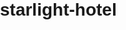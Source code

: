 # starlight-hotel
<!DOCTYPE html>
<html lang="en">
<head>
    <meta charset="UTF-8">
    <meta name="viewport" content="width=device-width, initial-scale=1.0">
    <title>Starlight Hotel Pabo</title>
    <style>
        /* Resetting some default styles */
        body, h1, h2, p, input, button {
            margin: 0;
            padding: 0;
            font-family: 'Arial', sans-serif;
        }

        body {
            background-color: #f8f9fa;
            color: #333;
            line-height: 1.6;
            padding: 0 20px;
        }

        header {
            background-color: #1e2a47;
            color: white;
            text-align: center;
            padding: 40px 0;
        }

        header h1 {
            font-size: 50px;
            margin-bottom: 10px;
        }

        header p {
            font-size: 18px;
        }

        section {
            margin: 40px 0;
        }

        h2 {
            color: #1e2a47;
            margin-bottom: 20px;
            text-align: center;
        }

        .service-list {
            display: flex;
            flex-wrap: wrap;
            justify-content: space-around;
        }

        .service-item {
            background-color: #fff;
            border-radius: 8px;
            box-shadow: 0 4px 6px rgba(0, 0, 0, 0.1);
            margin: 20px;
            padding: 20px;
            width: 280px;
            text-align: center;
            transition: transform 0.3s ease;
        }

        .service-item:hover {
            transform: translateY(-10px);
        }

        .service-item h3 {
            margin-bottom: 10px;
            color: #1e2a47;
        }

        .service-item p {
            font-size: 16px;
            color: #555;
            margin-bottom: 15px;
        }

        .price {
            font-size: 18px;
            font-weight: bold;
            color: #d35400;
        }

        .contact, .booking-form {
            background-color: #fff;
            padding: 20px;
            margin-top: 40px;
            border-radius: 8px;
            box-shadow: 0 4px 6px rgba(0, 0, 0, 0.1);
        }

        .contact h3, .booking-form h3 {
            color: #1e2a47;
        }

        .contact p, .contact ul {
            font-size: 16px;
            color: #555;
        }

        .contact ul {
            list-style-type: none;
            padding: 0;
        }

        .contact ul li {
            margin: 10px 0;
        }

        .booking-form input, .booking-form select, .booking-form button {
            width: 100%;
            padding: 10px;
            margin: 10px 0;
            border: 2px solid #ddd;
            border-radius: 5px;
            font-size: 16px;
        }

        .booking-form button {
            background-color: #1e2a47;
            color: white;
            border: none;
            cursor: pointer;
        }

        .booking-form button:hover {
            background-color: #34495e;
        }

        footer {
            background-color: #1e2a47;
            color: white;
            text-align: center;
            padding: 15px;
            margin-top: 40px;
        }

        footer p {
            font-size: 14px;
        }

        .key-info {
            background-color: #2c3e50;
            color: white;
            padding: 30px;
            border-radius: 8px;
            text-align: center;
            margin-bottom: 40px;
        }

        .key-info h3 {
            font-size: 28px;
            margin-bottom: 15px;
        }

        .key-info p {
            font-size: 18px;
        }

    </style>
</head>
<body>

<header>
    <h1>Starlight Hotel Pabo</h1>
    <p>Your Comfort, Our Priority</p>
</header>

<section class="key-info">
    <h3>Why Choose Starlight Hotel Pabo?</h3>
    <p>At Starlight Hotel Pabo, we offer exceptional hospitality, comfortable rooms, and a wide range of services to make your stay unforgettable. Whether you're here for business or pleasure, we ensure you feel at home every moment.</p>
</section>

<section>
    <h2>Our Hotel Rooms</h2>
    <div class="service-list">
        <div class="service-item">
            <h3>Single Room</h3>
            <p>Cozy and private room, perfect for solo travelers.</p>
            <p class="price">12,000 UGX per night</p>
        </div>
        <div class="service-item">
            <h3>Self-Contained Room</h3>
            <p>Comfortable room with a private bathroom for more convenience.</p>
            <p class="price">20,000 UGX per night</p>
        </div>
    </div>
</section>

<section>
    <h2>Other Services Provided</h2>
    <div class="service-list">
        <div class="service-item">
            <h3>Tents</h3>
            <p>High-quality tents for your outdoor events and parties.</p>
        </div>
        <div class="service-item">
            <h3>Decorations for Weddings</h3>
            <p>Beautiful decorations to make your special day even more memorable.</p>
        </div>
        <div class="service-item">
            <h3>Party Decorations</h3>
            <p>We provide a wide range of decoration items for all types of parties.</p>
        </div>
    </div>
</section>

<section class="contact">
    <h3>Contact Us</h3>
    <p>If you have any questions or need assistance, don't hesitate to reach out to us:</p>
    <ul>
        <li>Phone: +256778754632</li>
        <li>Phone: +256740460544</li>
        <li>Email: info@starlightpabo.com</li>
    </ul>
</section>

<section class="booking-form">
    <h3>Book Your Room Online</h3>
    <p>Fill out the form below to book your room at Starlight Hotel Pabo.</p>
    <form action="#" method="POST">
        <label for="roomType">Room Type</label>
        <select id="roomType" name="roomType">
            <option value="single">Single Room (12,000 UGX)</option>
            <option value="selfContained">Self-Contained Room (20,000 UGX)</option>
        </select>

        <label for="checkInDate">Check-in Date</label>
        <input type="date" id="checkInDate" name="checkInDate" required>

        <label for="checkOutDate">Check-out Date</label>
        <input type="date" id="checkOutDate" name="checkOutDate" required>

        <button type="submit">Book Now</button>
    </form>
</section>

<footer>
    <p>&copy; 2025 Starlight Hotel Pabo | All rights reserved</p>
</footer>

</body>
</html>
